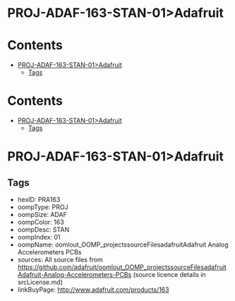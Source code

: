 
PROJ-ADAF-163-STAN-01>Adafruit
==============================

Contents
========

* [PROJ-ADAF-163-STAN-01>Adafruit](#proj-adaf-163-stan-01adafruit)
	* [Tags](#tags)

Contents
========

* [PROJ-ADAF-163-STAN-01>Adafruit](#proj-adaf-163-stan-01adafruit)
	* [Tags](#tags)

# PROJ-ADAF-163-STAN-01>Adafruit

## Tags

- hexID: PRA163
- oompType: PROJ
- oompSize: ADAF
- oompColor: 163
- oompDesc: STAN
- oompIndex: 01
- oompName: oomlout_OOMP_projectssourceFilesadafruitAdafruit Analog Accelerometers PCBs
- sources: All source files from https://github.com/adafruit/oomlout_OOMP_projectssourceFilesadafruitAdafruit-Analog-Accelerometers-PCBs (source licence details in srcLicense.md)
- linkBuyPage: http://www.adafruit.com/products/163
